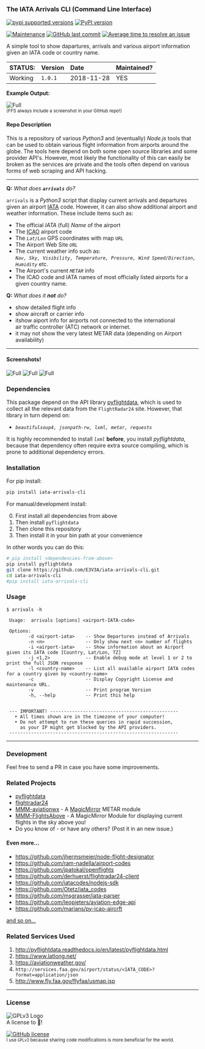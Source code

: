 ### The IATA Arrivals CLI (Command Line Interface)

[![pypi supported versions][1]][2]
[![PyPI version][3]][4]

[![Maintenance][5]][6]
[![GitHub last commit][7]][8]
[![Average time to resolve an issue][9]][10]

[1]: https://img.shields.io/pypi/pyversions/iata-arrivals-cli.svg
[2]: https://pypi.python.org/pypi/iata-arrivals-cli
[3]: https://badge.fury.io/py/iata-arrivals-cli.svg
[4]: https://badge.fury.io/py/iata-arrivals-cli
[5]: https://img.shields.io/badge/Maintained%3F-yes-green.svg
[6]: https://GitHub.com/E3V3A/iata-arrivals-cli/graphs/commit-activity
[7]: https://img.shields.io/github/last-commit/E3V3A/iata-arrivals-cli.svg
[8]: https://github.com/E3V3A/iata-arrivals-cli/commits/master "Last commits to Master branch"
[9]: http://isitmaintained.com/badge/resolution/E3V3A/iata-arrivals-cli.svg
[10]: http://isitmaintained.com//project/E3V3A/iata-arrivals-cli "Average time to resolve an issue"

[13]: https://api.codacy.com/project/badge/Grade/176ceaabe43d4113b535f2fbd0487a9e
[14]: https://www.codacy.com/app/E3V3A/iata-arrivals-cli?utm_source=github.com&amp;utm_medium=referral&amp;utm_content=E3V3A/iata-arrivals-cli&amp;utm_campaign=Badge_Grade


A simple tool to show dapartures, arrivals and various airport information given an IATA code or country name.

| STATUS: | Version | Date | Maintained? |
|:------- |:------- |:---- |:----------- |
| Working | `1.0.1` | 2018-11-28 | YES |


**Example Output:**

![Full](./docs/screenshot_arrivals.png)  
<sub>(FFS always include a screenshot in your GitHub repo!)</sub>

#### Repo Description

This is a repository of various *Python3* and (eventually) *Node.js* tools that can be 
used to obtain various flight information from airports around the globe. The tools 
here depend on both some open source libraries and some provider API's. However, most 
likely the functionality of this can easily be broken as the services are private and 
the tools often depend on various forms of web scraping and API hacking.


---

**Q:** *What does **`arrivals`** do?*

`arrivals` is a *Python3* script that display current arrivals and departures given an 
airport [IATA](https://en.wikipedia.org/wiki/IATA_airport_code) code. However, it can also show 
additional airport and weather information. These include items such as:

- The official *IATA* (full) *Name* of the airport
- The [ICAO](https://en.wikipedia.org/wiki/ICAO_airport_code) airport code
- The *`Lat/Lon`* GPS coordinates with map `URL`
- The Airport Web Site *`URL`*
- The current weather info such as:  
  *`Nav, Sky, Visibility, Temperature, Pressure, Wind Speed/Direction, Humidity`* etc.
- The Airport's current *`METAR`* info
- The ICAO code and IATA names of most officially listed airports for a given country name. 


**Q:** *What does it **not** do?*

- show detailed flight info
- show aircraft or carrier info
- itshow aiport info for airports not connected to the international  
  air traffic controller (ATC) network or internet.
- it may not show the very latest METAR data (depending on Airport availability)


---

#### Screenshots! 


![Full](./docs/screenshot_airports.png "List most airports for a country")
![Full](./docs/screenshot_departures1.png "List current Departures for an airport")
![Full](./docs/screenshot_info.png "List airport info for an airport")


### Dependencies

This package depend on the API library [pyflightdata](https://github.com/supercoderz/pyflightdata), 
which is used to collect all the relevant data from the `FlightRadar24` site. However, that library 
in turn depend on: 

- *`beautifulsoup4, jsonpath-rw, lxml, metar, requests`*

It is highly recommended to install *`lxml`* **before**, you install *pyflightdata*, 
because that dependency often require extra source compiling, which is prone to 
additional dependency errors. 


### Installation

For pip install:

```bash
pip install iata-arrivals-cli
```

For manual/development install:

0. First install all dependencies from above
1. Then install `pyflightdata`
2. Then clone this repository
3. Then install it in your bin path at your convenience

In other words you can do this:

```bash
# pip install <dependencies-from-above>
pip install pyflightdata
git clone https://github.com/E3V3A/iata-arrivals-cli.git
cd iata-arrivals-cli
#pip install iata-arrivals-cli
```


### Usage

```
$ arrivals -h

 Usage:  arrivals [options] <airport-IATA-code>

 Options:
        -d <airport-iata>    -- Show Departures instead of Arrivals
        -n <n>               -- Only show next <n> number of flights
        -i <airport-iata>    -- Show information about an Airport given its IATA code [Country, Lat/Lon, TZ]
        -j <1,2>             -- Enable debug mode at level 1 or 2 to print the full JSON response
        -l <country-name>    -- List all available airport IATA codes for a country given by <country-name>
        -c                   -- Display Copyright License and maintenance URL.
        -v                   -- Print program Version
        -h, --help           -- Print this help


 --- IMPORTANT! -----------------------------------------------
   • All times shown are in the timezone of your computer!
   • Do not attempt to run these queries in rapid succession,
     as your IP might get blocked by the API providers.
 --------------------------------------------------------------
```

---

### Development
 
Feel free to send a PR in case you have some improvements.


### Related Projects

- [pyflightdata](https://github.com/supercoderz/pyflightdata)
- [flightradar24](https://github.com/mkorkmaz/flightradar24)
- [MMM-aviationwx](https://github.com/dam3313/MMM-aviationwx/) - A [MagicMirror](https://github.com/MichMich/MagicMirror) METAR module 
- [MMM-FlightsAbove](https://github.com/E3V3A/MMM-FlightsAbove) - A MagicMirror Module for displaying current flights in the sky above you!
- Do you know of - or have any others? (Post it in an new issue.)

#### Even more...

- https://github.com/jhermsmeier/node-flight-designator
- https://github.com/ram-nadella/airport-codes
- https://github.com/jpatokal/openflights
- https://github.com/derhuerst/flightradar24-client
- https://github.com/iatacodes/nodejs-sdk
- https://github.com/Otetz/iata_codes
- https://github.com/msgrasser/iata-parser
- https://github.com/leopieters/aviation-edge-api
- https://github.com/marians/py-icao-aircrft

[and so on...](https://github.com/search?p=13&q=iata&type=Repositories&utf8=%E2%9C%93)


### Related Services Used

1. http://pyflightdata.readthedocs.io/en/latest/pyflightdata.html
2. https://www.latlong.net/
3. https://aviationweather.gov/
4. `http://services.faa.gov/airport/status/<IATA_CODE>?format=application/json`
5. http://www.fly.faa.gov/flyfaa/usmap.jsp

---

### License


![GPLv3 Logo](https://www.gnu.org/graphics/gplv3-88x31.png "I use `GPLv3` because sharing code modifications is more beneficial for the world.")  
A license to :sparkling_heart:!

[![GitHub license][21]][22]  
<sub>I use `GPLv3` because sharing code modifications is more beneficial for the world.</sub>

[21]: https://img.shields.io/github/license/E3V3A/iata-arrivals-cli.svg
[22]: https://github.com/E3V3A/iata-arrivals-cli/blob/master/LICENSE.txt
